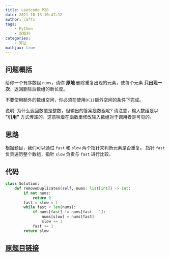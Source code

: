 ```yaml
---
title: Leetcode P20
date: 2021-10-13 10:41:12
author: caffx
tags: 
    - Python
    - 双指针
categories:
    - 算法
mathjax: true
---
```

## 问题概括
给你一个有序数组 ```nums```，请你 **原地** 删除重复出现的元素，使每个元素 **只出现一次**，返回删除后数组的新长度。

不要使用额外的数组空间，你必须在使用<code>O(1)</code>额外空间的条件下完成。

<!-- more -->

说明:
为什么返回数值是整数，但输出的答案是数组呢?
请注意，输入数组是以 **"引用"** 方式传递的，这意味着在函数里修改输入数组对于调用者是可见的。
## 思路
根据题目，我们可以通过 ```fast``` 和 ```slow``` 两个指针来判断元素是否重复。
指针 ```fast``` 负责遍历整个数组，指针 ```slow``` 负责与 ```fast``` 进行比较。
## 代码
```python
class Solution:
    def removeDuplicates(self, nums: list[int]) -> int:
        if not nums:
            return 0
        fast = slow = 1
        while fast < len(nums):
            if nums[fast] != nums[fast - 1]:
                nums[slow] = nums[fast]
                slow += 1
            fast += 1
        return slow
```
## [原题目链接](https://leetcode-cn.com/problems/remove-duplicates-from-sorted-array/)
